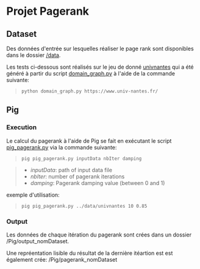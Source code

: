 # Projet Pagerank

## Dataset

Des données d'entrée sur lesquelles réaliser le page rank sont disponibles dans le dossier [/data](/data).

Les tests ci-dessous sont réalisés sur le jeu de donné [univnantes](/data/univnantes) qui a été généré à partir du script [domain_graph.py](/scripts/domain_graph.py) à l'aide de la commande suivante:

> `python domain_graph.py https://www.univ-nantes.fr/`

## Pig

### Execution

Le calcul du pagerank à l'aide de Pig se fait en exécutant le script [pig_pagerank.py](/Pig/pig_pagerank.py) via la commande suivante:

> `pig pig_pagerank.py inputData nbIter damping`

> - *inputData*: path of input data file</br>
> - *nbIter*: number of pagerank iterations</br>
> - *damping*: Pagerank damping value (between 0 and 1)

exemple d'utilisation:

> `pig pig_pagerank.py ../data/univnantes 10 0.85`

### Output

Les données de chaque itération du pagerank sont crées dans un dossier /Pig/output_nomDataset.

Une repréentation lisible du résultat de la dernière itéartion est est également crée: /Pig/pagerank_nomDataset
